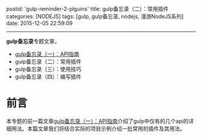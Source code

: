 postid: 'gulp-reminder-2-plguins'
title: gulp备忘录（二）：常用插件
categories: [NODEJS]
tags: [gulp, gulp备忘录, nodejs, 漫游NodeJS系列]
date: 2015-12-05 22:59:09

---

**gulp备忘录**专题文章，

- [gulp备忘录（一）：API指南](http://blog.gejiawen.com/2015/12/05/gulp-reminder-1-api/)
- gulp备忘录（二）：常用插件
- gulp备忘录（三）：使用技巧
- gulp备忘录（四）：编写插件


# 前言

本专题的前一篇文章[gulp备忘录（一）：API指南](http://blog.gejiawen.com/2015/12/05/gulp-reminder-1-api/)介绍了gulp中仅有的几个api的详细用法。本篇文章我们将结合实际的项目示例介绍一批常用的插件及其用法。



